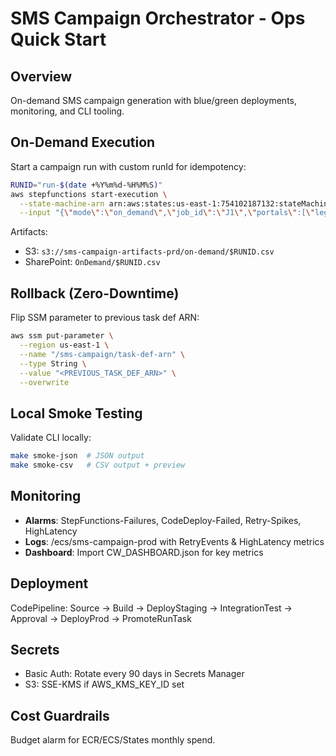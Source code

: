 # SMS Campaign Orchestrator - Ops Quick Start

## Overview
On-demand SMS campaign generation with blue/green deployments, monitoring, and CLI tooling.

## On-Demand Execution
Start a campaign run with custom runId for idempotency:

```bash
RUNID="run-$(date +%Y%m%d-%H%M%S)"
aws stepfunctions start-execution \
  --state-machine-arn arn:aws:states:us-east-1:754102187132:stateMachine:sms-campaign-orchestrator \
  --input "{\"mode\":\"on_demand\",\"job_id\":\"J1\",\"portals\":[\"legacyphoto\"],\"runId\":\"$RUNID\"}"
```

Artifacts:
- S3: `s3://sms-campaign-artifacts-prd/on-demand/$RUNID.csv`
- SharePoint: `OnDemand/$RUNID.csv`

## Rollback (Zero-Downtime)
Flip SSM parameter to previous task def ARN:

```bash
aws ssm put-parameter \
  --region us-east-1 \
  --name "/sms-campaign/task-def-arn" \
  --type String \
  --value "<PREVIOUS_TASK_DEF_ARN>" \
  --overwrite
```

## Local Smoke Testing
Validate CLI locally:

```bash
make smoke-json  # JSON output
make smoke-csv   # CSV output + preview
```

## Monitoring
- **Alarms**: StepFunctions-Failures, CodeDeploy-Failed, Retry-Spikes, HighLatency
- **Logs**: /ecs/sms-campaign-prod with RetryEvents & HighLatency metrics
- **Dashboard**: Import CW_DASHBOARD.json for key metrics

## Deployment
CodePipeline: Source → Build → DeployStaging → IntegrationTest → Approval → DeployProd → PromoteRunTask

## Secrets
- Basic Auth: Rotate every 90 days in Secrets Manager
- S3: SSE-KMS if AWS_KMS_KEY_ID set

## Cost Guardrails
Budget alarm for ECR/ECS/States monthly spend.